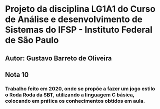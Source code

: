 # Projeto da disciplina LG1A1 do Curso de Análise e desenvolvimento de Sistemas do IFSP - Instituto Federal de São Paulo 

## Autor: Gustavo Barreto de Oliveira
## Nota 10

### Trabalho feito em 2020, onde se propõe a fazer um jogo estilo o Roda Roda da SBT, utilizando a linguagem C básica, colocando em prática os conhecimentos obtidos em aula. 